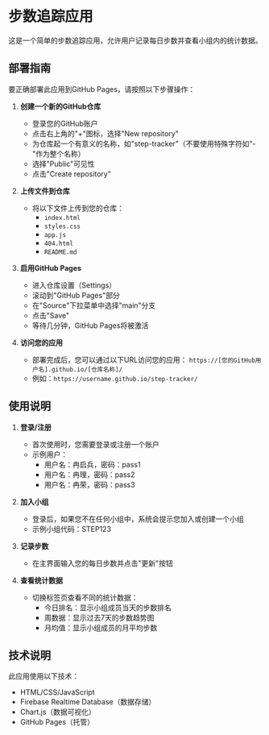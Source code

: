 # 步数追踪应用

这是一个简单的步数追踪应用，允许用户记录每日步数并查看小组内的统计数据。

## 部署指南

要正确部署此应用到GitHub Pages，请按照以下步骤操作：

1. **创建一个新的GitHub仓库**
   - 登录您的GitHub账户
   - 点击右上角的"+"图标，选择"New repository"
   - 为仓库起一个有意义的名称，如"step-tracker"（不要使用特殊字符如"-"作为整个名称）
   - 选择"Public"可见性
   - 点击"Create repository"

2. **上传文件到仓库**
   - 将以下文件上传到您的仓库：
     - `index.html`
     - `styles.css`
     - `app.js`
     - `404.html`
     - `README.md`

3. **启用GitHub Pages**
   - 进入仓库设置（Settings）
   - 滚动到"GitHub Pages"部分
   - 在"Source"下拉菜单中选择"main"分支
   - 点击"Save"
   - 等待几分钟，GitHub Pages将被激活

4. **访问您的应用**
   - 部署完成后，您可以通过以下URL访问您的应用：
     `https://[您的GitHub用户名].github.io/[仓库名称]/`
   - 例如：`https://username.github.io/step-tracker/`

## 使用说明

1. **登录/注册**
   - 首次使用时，您需要登录或注册一个账户
   - 示例用户：
     - 用户名：冉启兵，密码：pass1
     - 用户名：冉理，密码：pass2
     - 用户名：冉荣，密码：pass3

2. **加入小组**
   - 登录后，如果您不在任何小组中，系统会提示您加入或创建一个小组
   - 示例小组代码：STEP123

3. **记录步数**
   - 在主界面输入您的每日步数并点击"更新"按钮

4. **查看统计数据**
   - 切换标签页查看不同的统计数据：
     - 今日排名：显示小组成员当天的步数排名
     - 周数据：显示过去7天的步数趋势图
     - 月均值：显示小组成员的月平均步数

## 技术说明

此应用使用以下技术：
- HTML/CSS/JavaScript
- Firebase Realtime Database（数据存储）
- Chart.js（数据可视化）
- GitHub Pages（托管）